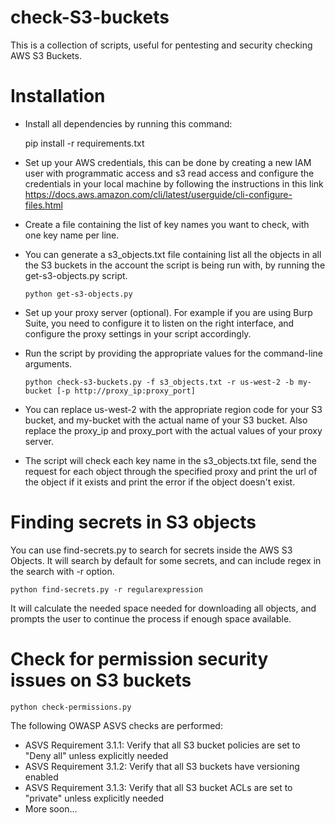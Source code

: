 # check-S3-buckets

This is a collection of scripts, useful for pentesting and security checking AWS S3 Buckets.

# Installation

* Install all dependencies by running this command:

  pip install -r requirements.txt

* Set up your AWS credentials, this can be done by creating a new IAM user with programmatic access and s3 read access and configure the credentials in your local machine by following the instructions in this link https://docs.aws.amazon.com/cli/latest/userguide/cli-configure-files.html

* Create a file containing the list of key names you want to check, with one key name per line. 

* You can generate a s3_objects.txt file containing list all the objects in all the S3 buckets in the account the script is being run with, by running the get-s3-objects.py script.
  
      python get-s3-objects.py
  
* Set up your proxy server (optional). For example if you are using Burp Suite, you need to configure it to listen on the right interface, and configure the proxy settings in your script accordingly.

* Run the script by providing the appropriate values for the command-line arguments.

      python check-s3-buckets.py -f s3_objects.txt -r us-west-2 -b my-bucket [-p http://proxy_ip:proxy_port]

* You can replace us-west-2 with the appropriate region code for your S3 bucket, and my-bucket with the actual name of your S3 bucket. Also replace the proxy_ip and proxy_port with the actual values of your proxy server.

* The script will check each key name in the s3_objects.txt file, send the request for each object through the specified proxy and print the url of the object if it exists and print the error if the object doesn't exist.

# Finding secrets in S3 objects

You can use find-secrets.py to search for secrets inside the AWS S3 Objects. It will search by default for some secrets, and can include regex in the search with -r option.

    python find-secrets.py -r regularexpression
  
It will calculate the needed space needed for downloading all objects, and prompts the user to continue the process if enough space available.

# Check for permission security issues on S3 buckets

    python check-permissions.py

The following OWASP ASVS checks are performed:
* ASVS Requirement 3.1.1: Verify that all S3 bucket policies are set to "Deny all" unless explicitly needed
* ASVS Requirement 3.1.2: Verify that all S3 buckets have versioning enabled
* ASVS Requirement 3.1.3: Verify that all S3 bucket ACLs are set to "private" unless explicitly needed
* More soon...
